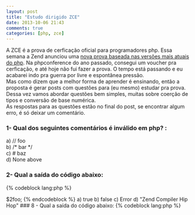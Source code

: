 ```yaml
---
layout: post
title: "Estudo dirigido ZCE"
date: 2013-10-06 21:43
comments: true
categories: [php, zce]
---
```


A ZCE é a prova de cerficação oficial para programadores php. Essa semana a Zend anunciou uma [nova prova baseada nas versões mais atuais do php](http://shop.zend.com/en/zend-php5-certification-voucher.html). Na phpconference do ano passado, consegui um voucher pra cerficação, e até hoje não fui fazer a prova. 
O tempo está passando e eu acabarei indo pra guerra por livre e espontânea pressão.    
Mas como dizem que a melhor forma de aprender é ensinando, então a proposta é gerar posts com questões para (eu mesmo) estudar pra prova. Dessa vez vamos abordar questões bem simples, muitas sobre coerção de tipos e conversão de base numérica.  
As respostas para as questões estão no final do post, se encontrar algum erro, é só deixar um comentário. 

### 1- Qual dos seguintes comentários é inválido em php? :
a) // foo   
b) /\* bar \*/   
c) # baz  
d) None above  

### 2- Qual a saída do código abaixo:

{% codeblock lang:php %}
<?php
    $foo = 017; 
    echo $foo + 1;   
{% endcodeblock %}
a) Fatal error  
b) 18    
c) 16  
d) 25  

### 3- Selecioee uma ou mais alternativas corretas: 

a) 3.14 == 3.142  
b) 314e-2 == 3.14   
c) 3.14 == 314e2   
d) 3 == 3.14    

### 4- Selecione uma ou mais alternativas incorretas:   

a) 0xF < 015   
b) 0x0a0 == 160    
c) 0xf < 15   
d) 0xf == 0x0f   

### 5- Veja o código abaixo e assinale a alternativa correta: 
{% codeblock lang:php %}
<?php
    $cloud = 23;
    $zce   = true;   
    return $cloud == true;
{% endcodeblock %}

a) true  
b) false  
c) 23   
d) None above  

### 6- Selecione um ou mais respostas corretas:
a) "" == false  
b) "00" == false  
c) "0" == false  
d) " " == false  
e) "false" == true  

### 7- Veja o código abaixo e responda :

{% codeblock lang:php%}
<?php 

    $foo = "Zend Compiler";
    $2foo = "Hip Hop";
    return $foo > $2foo; 
{% endcodeblock %}
a) true  
b) false  
c) Error   
d) "Zend Compiler Hip Hop"  

### 8 - Qual a saída do código abaixo:
{% codeblock lang:php %}
<?php

function menu()
{
	return "====ZCE day!====";
}

$foo = "menu"; 
echo $foo();
{% endcodeblock %}

a) Fatal error  
b) "menu"  
c) "====ZCE day!===="  
d) None above  

### 9 - Qual a saída do código abaixo: 
{% codeblock lang:php %}

<?php 
    $foo = null;
    $bar = new stdClass; 
    var_dump(isset($foo), isset($bar), isset($baz));
{% endcodeblock %}

a) Fatal Error  
b) false, true, false  
c) false, false, true   
d) true, true, false   

### 10 - Selecione uma ou mais respostas incorretas:

a) 1 | 2 == 1  
b) 1 ^ 3 == 2   
c) 2 ^ 3 == 8   
d) 2 & 3 == 2   

### Respostas
Update 02/02/14: Agradecimentos ao [@rogeriopradoj](http://github.com/rogeriopradoj) que revisou o gabarito com várias alternatias incorretas! :)


#### 1d
Os três tipos de comentários apresentados são válidos, para minha surpresa, já que eu nunca tinha usado # .   
#### 2c
Fiz um [post sobre conversão de base numérica aqui](http://cloudson.github.io/2013/09/28/conversao-de-base-numerica/), se você não soube responder essa, o texto pode te ajudar. Mas a conta realizada foi a seguinte: 
017 = 1 x 8^1 + 7 x 8^0 = 7 + 8 = 15   
#### 3b   
314e-2 é 3.14 em notação cientifica, o mesmo que 314 x 10^-2  
#### 4a,c  
0xf é 15 em hexadecimal e 015 é 15 em octal, o que afirma que a) e c) são incorretas. 0x0a0 == a x 16^1 == 10 x 16^1 == 160 e 0xf == 0x0f == 15 
#### 5a 
0 convertido para um boolean é false, outro numérico qualquer é considerado true
#### 6a,d,e
Mais sobre coerção de tipos [http://www.php.net/manual/en/language.types.boolean.php#language.types.boolean.casting](http://www.php.net/manual/en/language.types.boolean.php#language.types.boolean.casting) 
#### 7c  
A variável $2foo não possui um nome válido, pois começa com um número [http://www.php.net/manual/en/language.variables.basics.php](http://www.php.net/manual/en/language.variables.basics.php)
#### 8c 
Um novo tipo foi definido no php 5.4 (?). Um callable é como o nome diz um valor que pode invocar uma função. Esses callables podem ser funções anônimas, ou até mesmo strings contendo o nome de uma função, como é o nosso caso. 
#### 9b
Como o próprio nome diz, a função isset testa se uma variável foi declarada (ou se uma região da memória associada ao identificador, existe)[http://php.net/manual/pt_BR/function.isset.php](http://php.net/manual/pt_BR/function.isset.php)  
#### 10a,c
Essa questão tem a ver com álgebra de booleanos. Um gancho para um próximo post :)    
1 | 2 == 01 + 10 == 11 == 3  
1 ^ 3 == 2  
2 ^ 3 == 1    
2 & 3 == 2 









